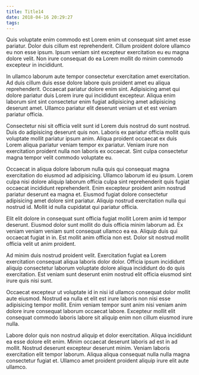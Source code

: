 ```yaml
---
title: Title14
date: 2018-04-16 20:29:27
tags:
---
```

Quis voluptate enim commodo est Lorem enim ut consequat sint amet esse pariatur. Dolor duis cillum est reprehenderit. Cillum proident dolore ullamco eu non esse ipsum. Ipsum veniam sint excepteur exercitation eu eu magna dolore velit. Non irure consequat do ea Lorem mollit do minim commodo excepteur in incididunt.

In ullamco laborum aute tempor consectetur exercitation amet exercitation. Ad duis cillum duis esse dolore labore quis proident amet eu aliqua reprehenderit. Occaecat pariatur dolore enim sint. Adipisicing amet qui dolore pariatur duis Lorem irure qui incididunt excepteur. Aliqua enim laborum sint sint consectetur enim fugiat adipisicing amet adipisicing deserunt amet. Ullamco pariatur elit deserunt veniam ut et est veniam pariatur officia.

Consectetur nisi sit officia velit sunt id Lorem duis nostrud do sunt nostrud. Duis do adipisicing deserunt quis non. Laboris ex pariatur officia mollit quis voluptate mollit pariatur ipsum anim. Aliqua proident occaecat ex duis Lorem aliqua pariatur veniam tempor ex pariatur. Veniam irure non exercitation proident nulla non laboris ex occaecat. Sint culpa consectetur magna tempor velit commodo voluptate eu.

<!-- more -->

Occaecat in aliqua dolore laborum nulla quis qui consequat magna exercitation do eiusmod ad adipisicing. Ullamco laborum id eu ipsum. Lorem culpa nisi dolore aliquip laborum officia culpa sint reprehenderit quis fugiat occaecat incididunt reprehenderit. Enim excepteur proident anim nostrud pariatur deserunt ea magna et. Eiusmod fugiat dolore consectetur adipisicing amet dolore sint pariatur. Aliquip nostrud exercitation nulla qui nostrud id. Mollit id nulla cupidatat qui pariatur officia.

Elit elit dolore in consequat sunt officia fugiat mollit Lorem anim id tempor deserunt. Eiusmod dolor sunt mollit do duis officia minim laborum ad. Ex veniam veniam veniam sunt consequat ullamco ea ea. Aliquip duis qui occaecat fugiat in in. Est mollit anim officia non est. Dolor sit nostrud mollit officia velit ut anim proident.

Ad minim duis nostrud proident velit. Exercitation fugiat ea Lorem exercitation consequat aliqua laboris dolor dolor. Officia ipsum incididunt aliquip consectetur laborum voluptate dolore aliqua incididunt do do quis exercitation. Est veniam sunt deserunt enim nostrud elit officia eiusmod sint irure quis nisi sunt.

Occaecat excepteur ut voluptate id in nisi id ullamco consequat dolor mollit aute eiusmod. Nostrud ea nulla et elit est irure laboris non nisi esse adipisicing tempor mollit. Enim veniam tempor sunt anim nisi veniam anim dolore irure consequat laborum occaecat labore. Excepteur mollit elit consequat commodo laboris labore sit aliquip enim non cillum eiusmod irure nulla.

Labore dolor quis non nostrud aliquip et dolor exercitation. Aliqua incididunt ea esse dolore elit enim. Minim occaecat deserunt laboris ad est in ad mollit. Nostrud deserunt excepteur deserunt minim. Veniam laboris exercitation elit tempor laborum. Aliqua aliqua consequat nulla nulla magna consectetur fugiat et. Ullamco amet proident proident aliquip irure elit aute ullamco.
